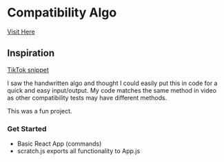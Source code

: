 # Compatibility Algo

[Visit Here](https://forkingpaths2040.github.io/Compatibility-with-Names/)

## Inspiration

[TikTok snippet](https://www.tiktok.com/@name.compatibility__/video/6933380665513676037?lang=en&is_copy_url=1&is_from_webapp=v1)

I saw the handwritten algo and thought I could easily put this in code for a quick and easy input/output. My code matches the same method in video as other compatibility tests may have different methods.

This was a fun project.

### Get Started

- Basic React App (commands)
- scratch.js exports all functionality to App.js
